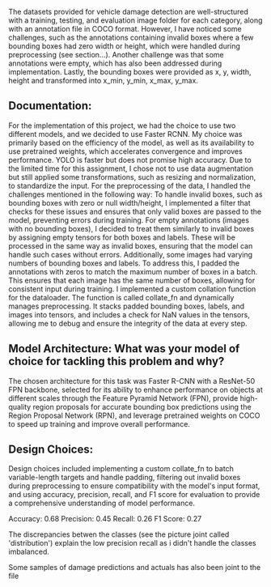 The datasets provided for vehicle damage detection are well-structured with a training, testing, and evaluation image folder for each category, along with an annotation file in COCO format. However, I have noticed some challenges, such as the annotations containing invalid boxes where a few bounding boxes had zero width or height, which were handled during preprocessing (see section...). Another challenge was that some annotations were empty, which has also been addressed during implementation. Lastly, the bounding boxes were provided as x, y, width, height and transformed into x_min, y_min, x_max, y_max.

## Documentation:
For the implementation of this project, we had the choice to use two different models, and we decided to use Faster RCNN. My choice was primarily based on the efficiency of the model, as well as its availability to use pretrained weights, which accelerates convergence and improves performance. YOLO is faster but does not promise high accuracy.
Due to the limited time for this assignment, I chose not to use data augmentation but still applied some transformations, such as resizing and normalization, to standardize the input.
For the preprocessing of the data, I handled the challenges mentioned in the following way:
To handle invalid boxes, such as bounding boxes with zero or null width/height, I implemented a filter that checks for these issues and ensures that only valid boxes are passed to the model, preventing errors during training.
For empty annotations (images with no bounding boxes), I decided to treat them similarly to invalid boxes by assigning empty tensors for both boxes and labels. These will be processed in the same way as invalid boxes, ensuring that the model can handle such cases without errors. Additionally, some images had varying numbers of bounding boxes and labels. To address this, I padded the annotations with zeros to match the maximum number of boxes in a batch. This ensures that each image has the same number of boxes, allowing for consistent input during training.
I implemented a custom collation function for the dataloader. The function is called collate_fn and dynamically manages preprocessing. It stacks padded bounding boxes, labels, and images into tensors, and includes a check for NaN values in the tensors, allowing me to debug and ensure the integrity of the data at every step.

## Model Architecture: What was your model of choice for tackling this problem and why?
The chosen architecture for this task was Faster R-CNN with a ResNet-50 FPN backbone, selected for its ability to enhance performance on objects at different scales through the Feature Pyramid Network (FPN), provide high-quality region proposals for accurate bounding box predictions using the Region Proposal Network (RPN), and leverage pretrained weights on COCO to speed up training and improve overall performance.

## Design Choices: 
Design choices included implementing a custom collate_fn to batch variable-length targets and handle padding, filtering out invalid boxes during preprocessing to ensure compatibility with the model's input format, and using accuracy, precision, recall, and F1 score for evaluation to provide a comprehensive understanding of model performance.

Accuracy: 0.68
Precision: 0.45
Recall: 0.26
F1 Score: 0.27

The discrepancies betwen the classes (see the picture joint called 'distribution') explain the low precision recall as i didn't handle the classes imbalanced.

Some samples of damage predictions and actuals has also been joint to the file
